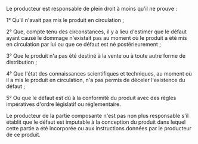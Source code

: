 Le producteur est responsable de plein droit à moins qu'il ne prouve :

1° Qu'il n'avait pas mis le produit en circulation ;

2° Que, compte tenu des circonstances, il y a lieu d'estimer que le défaut ayant causé le dommage n'existait pas au moment où le produit a été mis en circulation par lui ou que ce défaut est né postérieurement ;

3° Que le produit n'a pas été destiné à la vente ou à toute autre forme de distribution ;

4° Que l'état des connaissances scientifiques et techniques, au moment où il a mis le produit en circulation, n'a pas permis de déceler l'existence du défaut ;

5° Ou que le défaut est dû à la conformité du produit avec des règles impératives d'ordre législatif ou réglementaire.

Le producteur de la partie composante n'est pas non plus responsable s'il établit que le défaut est imputable à la conception du produit dans lequel cette partie a été incorporée ou aux instructions données par le producteur de ce produit.
